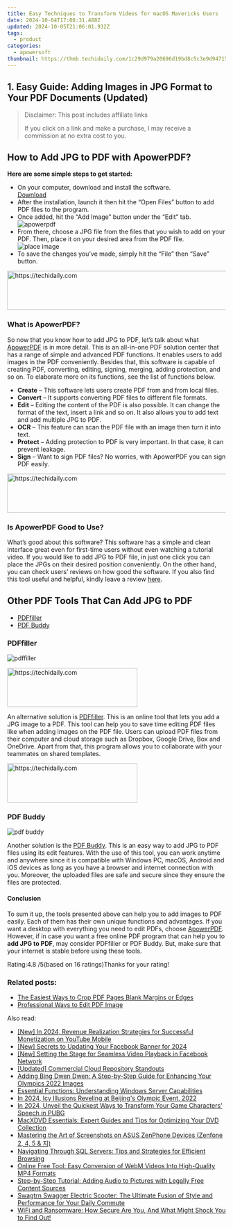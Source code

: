 ```yaml
---
title: Easy Techniques to Transform Videos for macOS Mavericks Users
date: 2024-10-04T17:08:31.488Z
updated: 2024-10-05T21:06:01.932Z
tags:
  - product
categories:
  - apowersoft
thumbnail: https://thmb.techidaily.com/1c29d979a20696d19bd8c5c3e9d947157133fd882c32bc816c08287c2bc4feb3.jpg
---
```


## 1. Easy Guide: Adding Images in JPG Format to Your PDF Documents (Updated)

>  Disclaimer: This post includes affiliate links
>
>  If you click on a link and make a purchase, I may receive a commission at no extra cost to you.
>

## How to Add JPG to PDF with ApowerPDF?

**Here are some simple steps to get started:**

* On your computer, download and install the software.  
[Download](https://tools.techidaily.com/apowersoft/products/)
* After the installation, launch it then hit the “Open Files” button to add PDF files to the program.
* Once added, hit the “Add Image” button under the “Edit” tab.  
![apowerpdf](https://www.apowersoft.com//webusupload.aoscdn.com/apowercom/wp-content/uploads/2020/07/add-image.jpg.webp)
* From there, choose a JPG file from the files that you wish to add on your PDF. Then, place it on your desired area from the PDF file.  
![place image](https://www.apowersoft.com//webusupload.aoscdn.com/apowercom/wp-content/uploads/2020/07/place-jpg.jpg.webp)
* To save the changes you’ve made, simply hit the “File” then “Save” button.

<!-- affiliate ads begin -->
<a href="https://ephamedtechinc.pxf.io/c/5597632/2137227/26400" target="_top" id="2137227">
  <img src="//a.impactradius-go.com/display-ad/26400-2137227" border="0" alt="https://techidaily.com" width="728" height="90"/>
</a>
<img height="0" width="0" src="https://ephamedtechinc.pxf.io/i/5597632/2137227/26400" style="position:absolute;visibility:hidden;" border="0" />
<!-- affiliate ads end -->

### What is ApowerPDF?

So now that you know how to add JPG to PDF, let’s talk about what [ApowerPDF](https://tools.techidaily.com/apowersoft/apower-pdf/) is in more detail. This is an all-in-one PDF solution center that has a range of simple and advanced PDF functions. It enables users to add images in the PDF conveniently. Besides that, this software is capable of creating PDF, converting, editing, signing, merging, adding protection, and so on. To elaborate more on its functions, see the list of functions below.

* **Create** – This software lets users create PDF from and from local files.
* **Convert** – It supports converting PDF files to different file formats.
* **Edit**  – Editing the content of the PDF is also possible. It can change the format of the text, insert a link and so on. It also allows you to add text and add multiple JPG to PDF.
* **OCR** – This feature can scan the PDF file with an image then turn it into text.
* **Protect** – Adding protection to PDF is very important. In that case, it can prevent leakage.
* **Sign** – Want to sign PDF files? No worries, with ApowerPDF you can sign PDF easily.

<!-- affiliate ads begin -->
<a href="https://appsumo.8odi.net/c/5597632/2151872/7443" target="_top" id="2151872">
  <img src="//a.impactradius-go.com/display-ad/7443-2151872" border="0" alt="https://techidaily.com" width="728" height="90"/>
</a>
<img height="0" width="0" src="https://appsumo.8odi.net/i/5597632/2151872/7443" style="position:absolute;visibility:hidden;" border="0" />
<!-- affiliate ads end -->

### Is ApowerPDF Good to Use?

What’s good about this software? This software has a simple and clean interface great even for first-time users without even watching a tutorial video. If you would like to add JPG to PDF file, in just one click you can place the JPGs on their desired position conveniently. On the other hand, you can check users’ reviews on how good the software. If you also find this tool useful and helpful, kindly leave a review [here](https://www.g2crowd.com/products/apowerpdf/reviews).

## Other PDF Tools That Can Add JPG to PDF

* [PDFfiller](https://tools.techidaily.com/apowersoft/products/)
* [PDF Buddy](https://tools.techidaily.com/apowersoft/products/)

### PDFfiller

![pdffiller](https://www.apowersoft.com//webusupload.aoscdn.com/apowercom/wp-content/uploads/2020/07/add-image-pdffiller.jpg.webp)

<!-- affiliate ads begin -->
<a href="https://aligracehair.sjv.io/c/5597632/2115916/19272" target="_top" id="2115916">
  <img src="//a.impactradius-go.com/display-ad/19272-2115916" border="0" alt="https://techidaily.com" width="300" height="90"/>
</a>
<img height="0" width="0" src="https://aligracehair.sjv.io/i/5597632/2115916/19272" style="position:absolute;visibility:hidden;" border="0" />
<!-- affiliate ads end -->

An alternative solution is [PDFfiller](https://www.pdffiller.com/en/categories/add-image.htm). This is an online tool that lets you add a JPG image to a PDF. This tool can help you to save time editing PDF files like when adding images on the PDF file. Users can upload PDF files from their computer and cloud storage such as Dropbox, Google Drive, Box and OneDrive. Apart from that, this program allows you to collaborate with your teammates on shared templates.

<!-- affiliate ads begin -->
<a href="https://aidotcom.pxf.io/c/5597632/2129042/19576" target="_top" id="2129042">
  <img src="//a.impactradius-go.com/display-ad/19576-2129042" border="0" alt="https://techidaily.com" width="300" height="90"/>
</a>
<img height="0" width="0" src="https://aidotcom.pxf.io/i/5597632/2129042/19576" style="position:absolute;visibility:hidden;" border="0" />
<!-- affiliate ads end -->

### PDF Buddy

![pdf buddy](https://www.apowersoft.com//webusupload.aoscdn.com/apowercom/wp-content/uploads/2020/07/add-jpg-using-pdfbuddy.jpg.webp)

Another solution is the [PDF Buddy](https://www.pdfbuddy.com/how-to/add-image-to-pdf). This is an easy way to add JPG to PDF files using its edit features. With the use of this tool, you can work anytime and anywhere since it is compatible with Windows PC, macOS, Android and iOS devices as long as you have a browser and internet connection with you. Moreover, the uploaded files are safe and secure since they ensure the files are protected.

#### Conclusion

To sum it up, the tools presented above can help you to add images to PDF easily. Each of them has their own unique functions and advantages. If you want a desktop with everything you need to edit PDFs, choose [ApowerPDF](https://tools.techidaily.com/apowersoft/apower-pdf/). However, if in case you want a free online PDF program that can help you to **add JPG to PDF**, may consider PDFfiller or PDF Buddy. But, make sure that your internet is stable before using these tools.

Rating:4.8 /5(based on 16 ratings)Thanks for your rating!

### Related posts:

* [The Easiest Ways to Crop PDF Pages Blank Margins or Edges](https://tools.techidaily.com/apowersoft/apower-pdf/)
* [Professional Ways to Edit PDF Image](https://tools.techidaily.com/apowersoft/apower-pdf/)

<ins class="adsbygoogle"
     style="display:block"
     data-ad-format="autorelaxed"
     data-ad-client="ca-pub-7571918770474297"
     data-ad-slot="1223367746"></ins>

<ins class="adsbygoogle"
     style="display:block"
     data-ad-client="ca-pub-7571918770474297"
     data-ad-slot="8358498916"
     data-ad-format="auto"
     data-full-width-responsive="true"></ins>

<span class="atpl-alsoreadstyle">Also read:</span>
<div><ul>
<li><a href="https://youtube-webster.techidaily.com/n-2024-revenue-realization-strategies-for-successful-monetization-on-youtube-mobile/"><u>[New] In 2024, Revenue Realization Strategies for Successful Monetization on YouTube Mobile</u></a></li>
<li><a href="https://facebook-video-content.techidaily.com/new-secrets-to-updating-your-facebook-banner-for-2024/"><u>[New] Secrets to Updating Your Facebook Banner for 2024</u></a></li>
<li><a href="https://facebook-videos.techidaily.com/new-setting-the-stage-for-seamless-video-playback-in-facebook-network/"><u>[New] Setting the Stage for Seamless Video Playback in Facebook Network</u></a></li>
<li><a href="https://extra-tips.techidaily.com/updated-commercial-cloud-repository-standouts/"><u>[Updated] Commercial Cloud Repository Standouts</u></a></li>
<li><a href="https://fox-sys.techidaily.com/adding-bing-dwen-dwen-a-step-by-step-guide-for-enhancing-your-olympics-2022-images/"><u>Adding Bing Dwen Dwen: A Step-by-Step Guide for Enhancing Your Olympics 2022 Images</u></a></li>
<li><a href="https://fox-sys.techidaily.com/essential-functions-understanding-windows-server-capabilities/"><u>Essential Functions: Understanding Windows Server Capabilities</u></a></li>
<li><a href="https://fox-helps.techidaily.com/in-2024-icy-illusions-reveling-at-beijings-olympic-event-2022/"><u>In 2024, Icy Illusions Reveling at Beijing's Olympic Event, 2022</u></a></li>
<li><a href="https://some-guidance.techidaily.com/in-2024-unveil-the-quickest-ways-to-transform-your-game-characters-speech-in-pubg/"><u>In 2024, Unveil the Quickest Ways to Transform Your Game Characters' Speech in PUBG</u></a></li>
<li><a href="https://discover-alternatives.techidaily.com/macxdvd-essentials-expert-guides-and-tips-for-optimizing-your-dvd-collection/"><u>MacXDVD Essentials: Expert Guides and Tips for Optimizing Your DVD Collection</u></a></li>
<li><a href="https://fox-sys.techidaily.com/mastering-the-art-of-screenshots-on-asus-zenphone-devices-zenfone-2-4-5-and/"><u>Mastering the Art of Screenshots on ASUS ZenPhone Devices (Zenfone 2, 4, 5 & 지)</u></a></li>
<li><a href="https://fox-sys.techidaily.com/navigating-through-sql-servers-tips-and-strategies-for-efficient-browsing/"><u>Navigating Through SQL Servers: Tips and Strategies for Efficient Browsing</u></a></li>
<li><a href="https://fox-sys.techidaily.com/online-free-tool-easy-conversion-of-webm-videos-into-high-quality-mp4-formats/"><u>Online Free Tool: Easy Conversion of WebM Videos Into High-Quality MP4 Formats</u></a></li>
<li><a href="https://fox-sys.techidaily.com/step-by-step-tutorial-adding-audio-to-pictures-with-legally-free-content-sources/"><u>Step-by-Step Tutorial: Adding Audio to Pictures with Legally Free Content Sources</u></a></li>
<li><a href="https://buynow-tips.techidaily.com/swagtrn-swagger-electric-scooter-the-ultimate-fusion-of-style-and-performance-for-your-daily-commute/"><u>Swagtrn Swagger Electric Scooter: The Ultimate Fusion of Style and Performance for Your Daily Commute</u></a></li>
<li><a href="https://fox-sys.techidaily.com/wifi-and-ransomware-how-secure-are-you-and-what-might-shock-you-to-find-out/"><u>WiFi and Ransomware: How Secure Are You, And What Might Shock You to Find Out!</u></a></li>
</ul></div>

